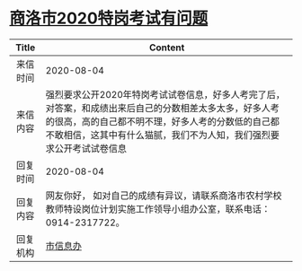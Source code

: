 # <a href="http://www.shangluo.gov.cn/zmhd/ldxxxx.jsp?urltype=leadermail.LeaderMailContentUrl&wbtreeid=1112&leadermailid=6276">商洛市2020特岗考试有问题</a>
| Title |                                                       Content                                                       |
|:-----:|---------------------------------------------------------------------------------------------------------------------|
| 来信时间  | 2020-08-04                                                                                                          |
| 来信内容  | 强烈要求公开2020年特岗考试试卷信息，好多人考完了后，对答案，和成绩出来后自己的分数相差太多太多，好多人考的很高，高的自己都不明不理，好多人考的分数低的自己都不敢相信，这其中有什么猫腻，我们不为人知，我们强烈要求公开考试试卷信息 |
| 回复时间  | 2020-08-04                                                                                                          |
| 回复内容  | 网友你好， 如对自己的成绩有异议，请联系商洛市农村学校教师特设岗位计划实施工作领导小组办公室，联系电话：0914-2317722。                                                   |
| 回复机构  | <a href="../../categories/agencies/市信息办.md">市信息办</a>                                                                |